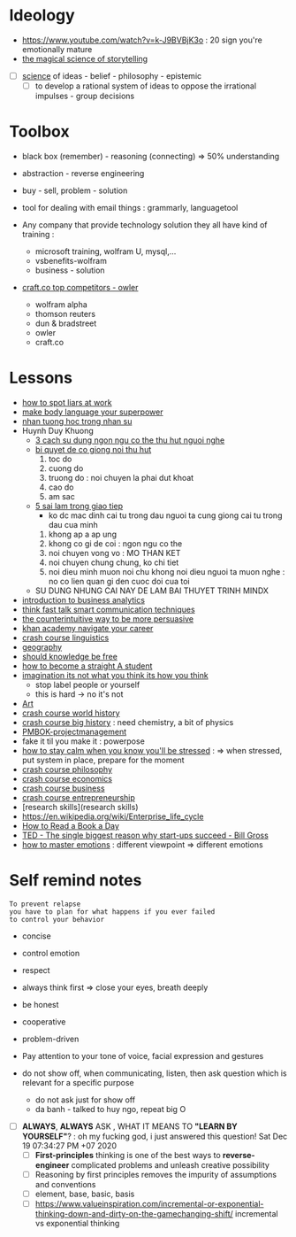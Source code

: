 # Ideology
- https://www.youtube.com/watch?v=k-J9BVBjK3o : 20 sign you're emotionally mature
- [the magical science of storytelling](https://www.youtube.com/watch?v=Nj-hdQMa3uA)
-   [ ] [science](science) of ideas - belief - philosophy - epistemic
    -   [ ] to develop a rational system of ideas to oppose the irrational impulses - group decisions

# Toolbox

-   black box (remember) - reasoning (connecting) => 50% understanding
-   abstraction - reverse engineering
-   buy - sell, problem - solution
-   tool for dealing with email things : grammarly, languagetool
-   Any company that provide technology solution they all have kind of training :

    -   microsoft training, wolfram U, mysql,...
    -   vsbenefits-wolfram
    -   business - solution

-   [craft.co top competitors - owler](https://www.owler.com/company/craft)
    -   wolfram alpha
    -   thomson reuters
    -   dun & bradstreet
    -   owler
    -   craft.co

# Lessons

-   [how to spot liars at work](https://www.youtube.com/watch?v=oywoZQ5_zd8)
-   [make body language your superpower](https://www.youtube.com/watch?v=cFLjudWTuGQ)
-   [nhan tuong hoc trong nhan su](https://www.youtube.com/watch?v=avGhBfvIGwY)
-   Huynh Duy Khuong
    -   [3 cach su dung ngon ngu co the thu hut nguoi nghe](https://www.youtube.com/watch?v=xPY9EHVp_1E)
    -   [bi quyet de co giong noi thu hut](https://www.youtube.com/watch?v=GRiQ80T9RZI)
        1. toc do
        2. cuong do
        3. truong do : noi chuyen la phai dut khoat
        4. cao do
        5. am sac
    -   [5 sai lam trong giao tiep](https://www.youtube.com/watch?v=AP-_aTAUNRs)
        -   ko dc mac dinh cai tu trong dau nguoi ta cung giong cai tu trong dau cua minh
        1. khong ap a ap ung
        2. khong co gi de coi : ngon ngu co the
        3. noi chuyen vong vo : MO THAN KET
        4. noi chuyen chung chung, ko chi tiet
        5. noi dieu minh muon noi chu khong noi dieu nguoi ta muon nghe : no co lien quan gi den cuoc doi cua toi
    -   SU DUNG NHUNG CAI NAY DE LAM BAI THUYET TRINH MINDX
-   [introduction to business analytics](introduction-to-business-analytics)
-   [think fast talk smart communication techniques](think-fast-talk-smart-communication-techniques)
-   [the counterintuitive way to be more persuasive](the-counterintuitive-way-to-be-more-persuasive)
-   [khan academy navigate your career](khan-academy-navigate-your-career)
-   [crash course linguistics](crash-course-linguistics)
-   [geography](geography)
-   [should knowledge be free](should-knowledge-be-free)
-   [how to become a straight A student](how-to-become-a-straight-A-student)
-   [imagination its not what you think its how you think](imagination-its-not-what-you-think-its-how-you-think)
    -   stop label people or yourself
    -   this is hard -> no it's not
-   [Art](Art)
-   [crash course world history](crash-course-world-history)
-   [crash course big history](crash-course-big-history) : need chemistry, a bit of physics
-   [PMBOK-projectmanagement](PM-simplified-PMIframework-fundamentals)
-   fake it til you make it : powerpose
-   [how to stay calm when you know you'll be stressed](https://www.youtube.com/watch?v=8jPQjjsBbIc) : => when stressed, put system in place, prepare for the moment
-   [crash course philosophy](crash-course-philosophy)
-   [crash course economics](crash-course-economics)
-   [crash course business](crash-course-business)
-   [crash course entrepreneurship](crash-course-entrepreneurship)
-   [research skills](research skills)
-   https://en.wikipedia.org/wiki/Enterprise_life_cycle
-   [How to Read a Book a Day](How-to-Read-a-Book-a-Day)
-   [TED - The single biggest reason why start-ups succeed - Bill Gross](reason-startup-succeed-bill-gross)
-   [how to master emotions](https://www.youtube.com/watch?v=QGQQ7pJQqHk) : different viewpoint => different emotions

# Self remind notes

```important
To prevent relapse
you have to plan for what happens if you ever failed
to control your behavior
```

-   concise
-   control emotion
-   respect
-   always think first => close your eyes, breath deeply
-   be honest
-   cooperative
-   problem-driven
-   Pay attention to your tone of voice, facial expression and gestures
-   do not show off, when communicating, listen, then ask question which is relevant for a specific purpose

    -   do not ask just for show off
    -   da banh - talked to huy ngo, repeat big O

-   [ ] **ALWAYS**, **ALWAYS** ASK , WHAT IT MEANS TO **"LEARN BY YOURSELF"**? : oh my fucking god, i just answered this question! Sat Dec 19 07:34:27 PM +07 2020
    -   [ ] **First-principles** thinking is one of the best ways to **reverse-engineer** complicated problems and unleash creative possibility
    -   [ ] Reasoning by first principles removes the impurity of assumptions and conventions
    -   [ ] element, base, basic, basis
    -   [ ] https://www.valueinspiration.com/incremental-or-exponential-thinking-down-and-dirty-on-the-gamechanging-shift/ incremental vs exponential thinking
